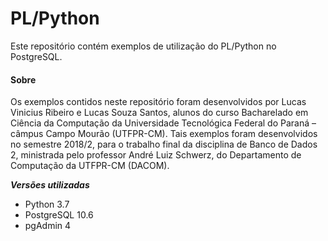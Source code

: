 # PL/Python
Este repositório contém exemplos de utilização do PL/Python no PostgreSQL.

#### Sobre
Os exemplos contidos neste repositório foram desenvolvidos por Lucas Vinicius Ribeiro e Lucas Souza Santos, alunos do curso Bacharelado em Ciência da Computação da Universidade Tecnológica Federal do Paraná – câmpus Campo Mourão (UTFPR-CM). Tais exemplos foram desenvolvidos no semestre 2018/2, para o trabalho final da disciplina de Banco de Dados 2, ministrada pelo professor André Luiz Schwerz, do Departamento de Computação da UTFPR-CM (DACOM).

***Versões utilizadas***
- Python 3.7
- PostgreSQL 10.6
- pgAdmin 4

